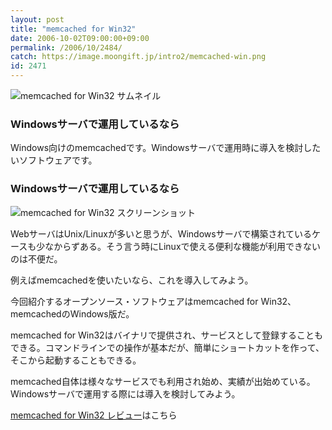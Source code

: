 ```yaml
---
layout: post
title: "memcached for Win32"
date: 2006-10-02T09:00:00+09:00
permalink: /2006/10/2484/
catch: https://image.moongift.jp/intro2/memcached-win.png
id: 2471
---
```

 ![memcached for Win32 サムネイル](https://image.moongift.jp/intro2/memcached-win.t.png "memcached for Win32 サムネイル")
  

### Windowsサーバで運用しているなら
  
Windows向けのmemcachedです。Windowsサーバで運用時に導入を検討したいソフトウェアです。  
<!--more-->  

### Windowsサーバで運用しているなら
  

![memcached for Win32 スクリーンショット](https://image.moongift.jp/intro2/memcached-win.png "memcached for Win32 スクリーンショット")

  

WebサーバはUnix/Linuxが多いと思うが、Windowsサーバで構築されているケースも少なからずある。そう言う時にLinuxで使える便利な機能が利用できないのは不便だ。

  

例えばmemcachedを使いたいなら、これを導入してみよう。

  

今回紹介するオープンソース・ソフトウェアはmemcached for Win32、memcachedのWindows版だ。

  

memcached for Win32はバイナリで提供され、サービスとして登録することもできる。コマンドラインでの操作が基本だが、簡単にショートカットを作って、そこから起動することもできる。

  

memcached自体は様々なサービスでも利用され始め、実績が出始めている。Windowsサーバで運用する際には導入を検討してみよう。

  

[memcached for Win32 レビュー](http://oss.moongift.jp/review/i-2485.html)はこちら

